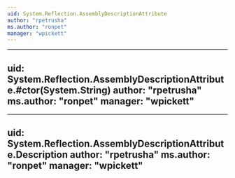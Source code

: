 ```yaml
---
uid: System.Reflection.AssemblyDescriptionAttribute
author: "rpetrusha"
ms.author: "ronpet"
manager: "wpickett"
---
```


---
uid: System.Reflection.AssemblyDescriptionAttribute.#ctor(System.String)
author: "rpetrusha"
ms.author: "ronpet"
manager: "wpickett"
---

---
uid: System.Reflection.AssemblyDescriptionAttribute.Description
author: "rpetrusha"
ms.author: "ronpet"
manager: "wpickett"
---
